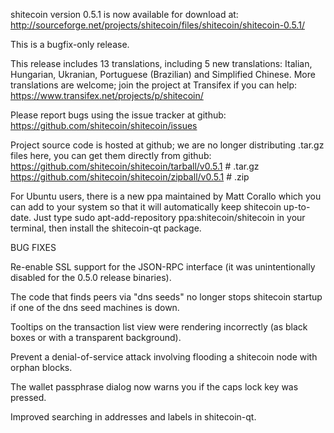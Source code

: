 shitecoin version 0.5.1 is now available for download at:
http://sourceforge.net/projects/shitecoin/files/shitecoin/shitecoin-0.5.1/

This is a bugfix-only release.

This release includes 13 translations, including 5 new translations:
Italian, Hungarian, Ukranian, Portuguese (Brazilian) and Simplified Chinese.
More translations are welcome; join the project at Transifex if you can help:
https://www.transifex.net/projects/p/shitecoin/

Please report bugs using the issue tracker at github:
https://github.com/shitecoin/shitecoin/issues

Project source code is hosted at github; we are no longer
distributing .tar.gz files here, you can get them
directly from github:
https://github.com/shitecoin/shitecoin/tarball/v0.5.1  # .tar.gz
https://github.com/shitecoin/shitecoin/zipball/v0.5.1  # .zip

For Ubuntu users, there is a new ppa maintained by Matt Corallo which
you can add to your system so that it will automatically keep
shitecoin up-to-date.  Just type
sudo apt-add-repository ppa:shitecoin/shitecoin
in your terminal, then install the shitecoin-qt package.


BUG FIXES

Re-enable SSL support for the JSON-RPC interface (it was unintentionally
disabled for the 0.5.0 release binaries).

The code that finds peers via "dns seeds" no longer stops shitecoin startup
if one of the dns seed machines is down.

Tooltips on the transaction list view were rendering incorrectly (as black boxes
or with a transparent background).

Prevent a denial-of-service attack involving flooding a shitecoin node with
orphan blocks.

The wallet passphrase dialog now warns you if the caps lock key was pressed.

Improved searching in addresses and labels in shitecoin-qt.
